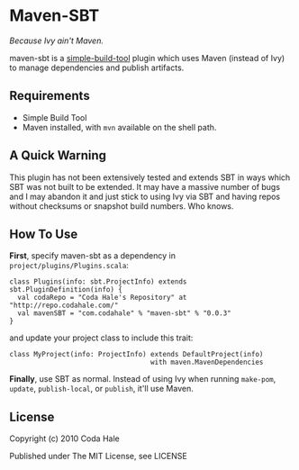 Maven-SBT
=========

*Because Ivy ain't Maven.*

maven-sbt is a [simple-build-tool](http://code.google.com/p/simple-build-tool/) plugin which uses Maven (instead of Ivy) to manage dependencies and publish artifacts.


Requirements
------------

* Simple Build Tool
* Maven installed, with `mvn` available on the shell path.


A Quick Warning
---------------

This plugin has not been extensively tested and extends SBT in ways which SBT was not built to be extended. It may have a massive number of bugs and I may abandon it and just stick to using Ivy via SBT and having repos without checksums or snapshot build numbers. Who knows.


How To Use
----------

**First**, specify maven-sbt as a dependency in `project/plugins/Plugins.scala`:

    class Plugins(info: sbt.ProjectInfo) extends sbt.PluginDefinition(info) {
      val codaRepo = "Coda Hale's Repository" at "http://repo.codahale.com/"
      val mavenSBT = "com.codahale" % "maven-sbt" % "0.0.3"
    }

and update your project class to include this trait:
    
    class MyProject(info: ProjectInfo) extends DefaultProject(info)
                                       with maven.MavenDependencies

**Finally**, use SBT as normal. Instead of using Ivy when running `make-pom`, `update`, `publish-local`, or `publish`, it'll use Maven.


License
-------

Copyright (c) 2010 Coda Hale

Published under The MIT License, see LICENSE